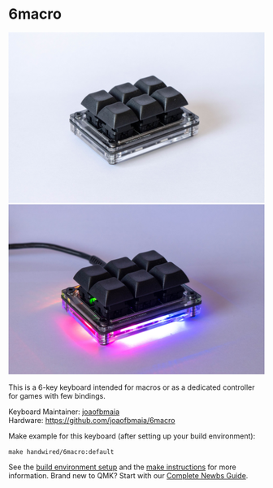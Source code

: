 # 6macro

![6macro photo](https://raw.githubusercontent.com/joaofbmaia/6macro/master/photo.jpg)
![6macro photo with RGB](https://raw.githubusercontent.com/joaofbmaia/6macro/master/photo_rgb.jpg)

This is a 6-key keyboard intended for macros or as a dedicated controller for games with few bindings.

Keyboard Maintainer: [joaofbmaia](https://github.com/joaofbmaia)  
Hardware: https://github.com/joaofbmaia/6macro 

Make example for this keyboard (after setting up your build environment):

    make handwired/6macro:default

See the [build environment setup](https://docs.qmk.fm/#/getting_started_build_tools) and the [make instructions](https://docs.qmk.fm/#/getting_started_make_guide) for more information. Brand new to QMK? Start with our [Complete Newbs Guide](https://docs.qmk.fm/#/newbs).
